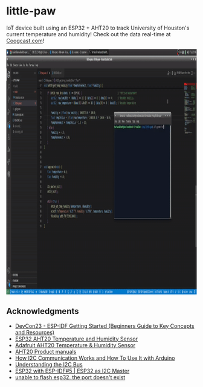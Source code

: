 # little-paw
IoT device built using an ESP32 + AHT20 to track University of Houston's current temperature and humidity! Check out the data real-time at [Coogcast.com](https://coogcast.com)!

<div align="center">
    <img src="./output.gif" height="650px"><br />
</div>

## Acknowledgments

* [DevCon23 - ESP-IDF Getting Started (Beginners Guide to Key Concepts and Resources)](https://www.youtube.com/watch?v=J8zc8mMNKtc&ab_channel=EspressifSystems)
* [ESP32 AHT20 Temperature and Humidity Sensor](https://www.espboards.dev/sensors/aht20/#esp-idf)
* [Adafruit AHT20 Temperature & Humidity Sensor](https://learn.adafruit.com/adafruit-aht20/pinouts)
* [AHT20 Product manuals](https://files.seeedstudio.com/wiki/Grove-AHT20_I2C_Industrial_Grade_Temperature_and_Humidity_Sensor/AHT20-datasheet-2020-4-16.pdf)
* [How I2C Communication Works and How To Use It with Arduino](https://www.youtube.com/watch?v=6IAkYpmA1DQ&ab_channel=HowToMechatronics)
* [Understanding the I2C Bus](https://www.ti.com/lit/an/slva704/slva704.pdf?ts=1751928031170&ref_url=https%253A%252F%252Fwww.google.com%252F)
* [ESP32 with ESP-IDF#5 | ESP32 as I2C Master](https://www.youtube.com/watch?v=Snp6iTu1R7E&ab_channel=ltkdt)
* [unable to flash esp32. the port doesn't exist](https://stackoverflow.com/questions/73923341/unable-to-flash-esp32-the-port-doesnt-exist)